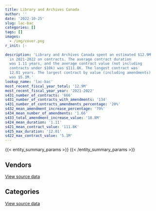 ```yaml
---
title: Library and Archives Canada
author: ''
date: '2022-10-25'
slug: lac-bac
categories: []
tags: []
images:
  - /img/cover.png
r_init: |-
  
description: 'Library and Archives Canada spent an estimated $12.9M
  in 2021-2022 on contracts. The average contract duration
  was 1.11 years, and the average contract value (not including
  contracts under $10k) was $111.8K. The longest contract was
  12.01 years. The largest contract by value (including amendments)
  was $5.1M.'
lookup_name: 'lac-bac'
most_recent_fiscal_year_total: '12.9M'
most_recent_fiscal_year_year: '2021-2022'
s431_number_of_contracts: '666'
s431_number_of_contracts_with_amendments: '134'
s431_number_of_contracts_amendments_percentage: '20%'
s432_mean_amendment_increase_percentage: '79%'
s434_mean_number_of_amendments: '1.66'
s433_total_amendment_increase_value: '10.8M'
s424_mean_duration: '1.11'
s421_mean_contract_value: '111.8K'
s425_max_duration: '12.01'
s422_max_contract_value: '5.1M'
---
```


<script src="/rmarkdown-libs/htmlwidgets/htmlwidgets.js"></script>
<link href="/rmarkdown-libs/datatables-css/datatables-crosstalk.css" rel="stylesheet" />
<script src="/rmarkdown-libs/datatables-binding/datatables.js"></script>
<script src="/rmarkdown-libs/jquery/jquery-3.6.0.min.js"></script>
<link href="/rmarkdown-libs/dt-core-bootstrap/css/dataTables.bootstrap.min.css" rel="stylesheet" />
<link href="/rmarkdown-libs/dt-core-bootstrap/css/dataTables.bootstrap.extra.css" rel="stylesheet" />
<script src="/rmarkdown-libs/dt-core-bootstrap/js/jquery.dataTables.min.js"></script>
<script src="/rmarkdown-libs/dt-core-bootstrap/js/dataTables.bootstrap.min.js"></script>
<link href="/rmarkdown-libs/crosstalk/css/crosstalk.min.css" rel="stylesheet" />
<script src="/rmarkdown-libs/crosstalk/js/crosstalk.min.js"></script>
<script src="/rmarkdown-libs/htmlwidgets/htmlwidgets.js"></script>
<link href="/rmarkdown-libs/datatables-css/datatables-crosstalk.css" rel="stylesheet" />
<script src="/rmarkdown-libs/datatables-binding/datatables.js"></script>
<script src="/rmarkdown-libs/jquery/jquery-3.6.0.min.js"></script>
<link href="/rmarkdown-libs/dt-core-bootstrap/css/dataTables.bootstrap.min.css" rel="stylesheet" />
<link href="/rmarkdown-libs/dt-core-bootstrap/css/dataTables.bootstrap.extra.css" rel="stylesheet" />
<script src="/rmarkdown-libs/dt-core-bootstrap/js/jquery.dataTables.min.js"></script>
<script src="/rmarkdown-libs/dt-core-bootstrap/js/dataTables.bootstrap.min.js"></script>
<link href="/rmarkdown-libs/crosstalk/css/crosstalk.min.css" rel="stylesheet" />
<script src="/rmarkdown-libs/crosstalk/js/crosstalk.min.js"></script>

{{< entity_summary_params >}}
{{< /entity_summary_params >}}

## Vendors

<div id="htmlwidget-1" style="width:100%;height:auto;" class="datatables html-widget"></div>
<script type="application/json" data-for="htmlwidget-1">{"x":{"style":"bootstrap","filter":"none","vertical":false,"data":[["<a href=\"/vendors/3m_canada_company/\">3M Canada Company<\/a>","<a href=\"/vendors/advanced_business_interiors/\">Advanced Business Interiors<\/a>","<a href=\"/vendors/advanced_chippewa_technologies/\">Advanced Chippewa Technologies<\/a>","<a href=\"/vendors/aon_reed_stenhouse/\">Aon Reed Stenhouse<\/a>","<a href=\"/vendors/applied_electonics/\">Applied Electonics<\/a>","<a href=\"/vendors/asokan_business_interiors/\">Asokan Business Interiors<\/a>","<a href=\"/vendors/avi_spl/\">Avi Spl<\/a>","<a href=\"/vendors/banctec_canada/\">BancTec Canada<\/a>","<a href=\"/vendors/bmc_software_canada/\">BMC Software Canada<\/a>","<a href=\"/vendors/calian/\">Calian<\/a>","<a href=\"/vendors/calytera_software/\">Calytera Software<\/a>","<a href=\"/vendors/canadian_corps_of_commissionaires/\">Canadian Corps of Commissionaires<\/a>","<a href=\"/vendors/carahsoft_technology/\">Carahsoft Technology<\/a>","<a href=\"/vendors/cbci_telecom/\">CBCI Telecom<\/a>","<a href=\"/vendors/cdw_canada/\">CDW Canada<\/a>","<a href=\"/vendors/cgi/\">CGI<\/a>","<a href=\"/vendors/cision_canada/\">Cision Canada<\/a>","<a href=\"/vendors/cistel_technology/\">Cistel Technology<\/a>","<a href=\"/vendors/commvault_systems/\">Commvault Systems<\/a>","<a href=\"/vendors/compugen/\">Compugen<\/a>","<a href=\"/vendors/convergint_technologies/\">Convergint Technologies<\/a>","<a href=\"/vendors/coradix_technology_consulting/\">Coradix Technology Consulting<\/a>","<a href=\"/vendors/dell_computer/\">Dell Computer<\/a>","<a href=\"/vendors/deloitte/\">Deloitte<\/a>","<a href=\"/vendors/eclipsys_solutions/\">Eclipsys Solutions<\/a>","<a href=\"/vendors/environics_research_group/\">Environics Research Group<\/a>","<a href=\"/vendors/ernst_young/\">Ernst Young<\/a>","<a href=\"/vendors/excel_human_resources/\">Excel Human Resources<\/a>","<a href=\"/vendors/exp_services/\">EXP Services<\/a>","<a href=\"/vendors/fast_track_staffing/\">Fast Track Staffing<\/a>","<a href=\"/vendors/freebalance/\">FreeBalance<\/a>","<a href=\"/vendors/gartner/\">Gartner<\/a>","<a href=\"/vendors/gc_strategies/\">GC Strategies<\/a>","<a href=\"/vendors/gilmore_printing_services/\">Gilmore Printing Services<\/a>","<a href=\"/vendors/gilmore_reproductions/\">Gilmore Reproductions<\/a>","<a href=\"/vendors/global_knowledge/\">Global Knowledge<\/a>","<a href=\"/vendors/imp_group/\">IMP Group<\/a>","<a href=\"/vendors/info_tech_research_group/\">Info Tech Research Group<\/a>","<a href=\"/vendors/it_net_consultants/\">IT NET Consultants<\/a>","<a href=\"/vendors/itex/\">ITEX<\/a>","<a href=\"/vendors/les_traductions_tessier/\">Les Traductions Tessier<\/a>","<a href=\"/vendors/mgis/\">MGIS<\/a>","<a href=\"/vendors/microsoft_canada/\">Microsoft Canada<\/a>","<a href=\"/vendors/mnp/\">MNP<\/a>","<a href=\"/vendors/modis_canada/\">Modis Canada<\/a>","<a href=\"/vendors/nations_translation_group/\">Nations Translation Group<\/a>","<a href=\"/vendors/navpoint_consulting_group/\">Navpoint Consulting Group<\/a>","<a href=\"/vendors/nimble_information_strategies/\">Nimble Information Strategies<\/a>","<a href=\"/vendors/nisha_techonologies/\">Nisha Techonologies<\/a>","<a href=\"/vendors/northern_micro/\">Northern Micro<\/a>","<a href=\"/vendors/nova_networks/\">Nova Networks<\/a>","<a href=\"/vendors/oclc_canada/\">Oclc Canada<\/a>","<a href=\"/vendors/oproma/\">Oproma<\/a>","<a href=\"/vendors/oracle_canada/\">Oracle Canada<\/a>","<a href=\"/vendors/orangutech/\">Orangutech<\/a>","<a href=\"/vendors/phoenix_strategic_perspectives/\">Phoenix Strategic Perspectives<\/a>","<a href=\"/vendors/pitney_bowes/\">Pitney Bowes<\/a>","<a href=\"/vendors/portage_personnel/\">Portage Personnel<\/a>","<a href=\"/vendors/prosci_canada/\">Prosci Canada<\/a>","<a href=\"/vendors/purespirit_solutions/\">PureSpirIT Solutions<\/a>","<a href=\"/vendors/quadbridge/\">Quadbridge<\/a>","<a href=\"/vendors/quantum_management_services/\">Quantum Management Services<\/a>","<a href=\"/vendors/ricoh/\">Ricoh<\/a>","<a href=\"/vendors/rohde_schwarz_canada/\">Rohde Schwarz Canada<\/a>","<a href=\"/vendors/sharp_electronics/\">Sharp Electronics<\/a>","<a href=\"/vendors/si_systems/\">SI Systems<\/a>","<a href=\"/vendors/simplex_grinnell/\">Simplex Grinnell<\/a>","<a href=\"/vendors/softchoice/\">Softchoice<\/a>","<a href=\"/vendors/softsim_technologies/\">Softsim Technologies<\/a>","<a href=\"/vendors/stratos/\">Stratos<\/a>","<a href=\"/vendors/tag_hr/\">Tag HR<\/a>","<a href=\"/vendors/tecsis/\">Tecsis<\/a>","<a href=\"/vendors/teksystems_canada/\">TEKsystems Canada<\/a>","<a href=\"/vendors/telecom_computer_services/\">Telecom Computer Services<\/a>","<a href=\"/vendors/teramach_technologies/\">Teramach Technologies<\/a>","<a href=\"/vendors/the_aim_group/\">The AIM Group<\/a>","<a href=\"/vendors/the_halifax_computer_consulting_group/\">The Halifax Computer Consulting Group<\/a>","<a href=\"/vendors/the_halifax_group/\">The Halifax Group<\/a>","<a href=\"/vendors/tiree/\">Tiree<\/a>","<a href=\"/vendors/trm_technologies/\">TRM Technologies<\/a>"],[null,81006.91,696288.38,11300,10921.27,null,null,16768.96,30067.25,null,null,40344.48,26250.24,46218.43,91873.45,null,460.22,null,15176.7,null,null,null,100319.37,24856.86,210290.44,59332.91,24144.75,24990,11451.58,6593.55,100441.44,177411.46,97440,17936.17,null,27676.81,6756.75,36500,487187.76,181617.67,48979.36,null,null,null,720738.66,null,50290.29,85956.54,50329.77,34331.07,null,879244.68,85840.93,126709.91,358042.02,11345.65,22566.88,null,null,275651.48,null,13070.88,7542.24,2747.97,178914.63,480517.29,null,2387,null,24255,null,null,218012.44,76260.71,583986.13,36340.75,342776.5,218905.46,189550.9,23229.15],[19771.59,null,507725.55,11330.87,10916.02,72039.17,18429.27,90256.43,20192.36,null,null,43965.93,null,11412.7,136046.78,34478.7,4047.5,null,null,5181.5,null,null,624.39,90075.34,null,null,19308.49,39571.88,13268.04,8264.52,102290.22,314274.11,null,46333.21,null,null,8190,14913.44,342528.11,null,48979.36,34492.5,null,null,722076.06,null,500000,null,263121.22,12945.04,null,881653.57,86076.11,164243.96,1906200.98,null,null,14084.44,25181.54,null,25619.87,null,2587.55,20577.78,192054.52,1162617.1,null,null,null,null,null,null,218609.74,null,1338599.45,null,552670.48,530592.05,269944.09,null],[4297.27,null,16005.8,11297.55,13431.1,null,null,90009.83,20364.64,null,null,2036258.1,null,null,112392.64,null,6451.25,13278.49,null,19771.52,null,37509.2,37675.61,89829.23,null,null,9987.15,70560,null,8241.94,103219.03,31031.87,null,10516,null,null,null,1046.56,348479.13,null,24489.68,null,22650.58,null,488151.02,null,null,null,316558.66,null,31595.13,879244.68,null,130919.13,null,null,null,null,47258.44,null,null,null,2580.48,null,187269.65,1490696.7,null,null,null,null,200000,14110.57,54353.79,null,1834194.74,null,551160.45,529142.35,269206.53,null],[24546.01,null,17177.27,897.81,10145.85,20603.52,null,90009.83,19166.49,919800,97733.75,2065656.94,null,null,162658.02,null,6451.25,703817.52,null,null,12118.24,68266.74,23076.68,89829.23,null,null,33543.96,null,null,null,115872.5,null,null,null,3361.92,null,null,null,379660.72,null,null,null,313973.96,24150,488151.02,38712.45,null,36491.41,275223.36,null,111459.06,855155.78,null,131769.62,104693.01,null,null,7118.45,29666.95,null,2109.46,null,2580.48,null,182610.35,649014.68,12797.76,null,67701.02,null,20930.49,24693.5,null,null,1834712.36,null,551160.45,529142.35,null,null]],"container":"<table class=\"table table-striped table-hover row-border order-column display\">\n  <thead>\n    <tr>\n      <th>Vendor<\/th>\n      <th>2018-2019<\/th>\n      <th>2019-2020<\/th>\n      <th>2020-2021<\/th>\n      <th>2021-2022<\/th>\n    <\/tr>\n  <\/thead>\n<\/table>","options":{"order":[[4,"desc"]],"pageLength":10,"autoWidth":true,"columnDefs":[{"targets":1,"render":"function(data, type, row, meta) {\n    return type !== 'display' ? data : DTWidget.formatCurrency(data, \"$\", 2, 3, \",\", \".\", true, null);\n  }"},{"targets":2,"render":"function(data, type, row, meta) {\n    return type !== 'display' ? data : DTWidget.formatCurrency(data, \"$\", 2, 3, \",\", \".\", true, null);\n  }"},{"targets":3,"render":"function(data, type, row, meta) {\n    return type !== 'display' ? data : DTWidget.formatCurrency(data, \"$\", 2, 3, \",\", \".\", true, null);\n  }"},{"targets":4,"render":"function(data, type, row, meta) {\n    return type !== 'display' ? data : DTWidget.formatCurrency(data, \"$\", 2, 3, \",\", \".\", true, null);\n  }"},{"width":"16%","targets":[1,2,3,4]},{"className":"dt-right","targets":[1,2,3,4]}],"orderClasses":false}},"evals":["options.columnDefs.0.render","options.columnDefs.1.render","options.columnDefs.2.render","options.columnDefs.3.render"],"jsHooks":[]}</script>
<p class="text-right">
<a href="https://github.com/GoC-Spending/contracts-data/tree/main/data/out/departments/lac-bac/summary_by_fiscal_year_by_vendor.csv" class="source-data-link btn btn-link">View source data</a>
</p>

## Categories

<div id="htmlwidget-2" style="width:100%;height:auto;" class="datatables html-widget"></div>
<script type="application/json" data-for="htmlwidget-2">{"x":{"style":"bootstrap","filter":"none","vertical":false,"data":[["<a href=\"/categories/facilities_and_construction/\">Facilities and construction<\/a>","<a href=\"/categories/office_management/\">Office management<\/a>","<a href=\"/categories/professional_services/\">Professional services<\/a>","<a href=\"/categories/information_technology/\">Information technology<\/a>","<a href=\"/categories/industrial_products_and_services/\">Industrial products and services<\/a>","<a href=\"/categories/security_and_protection/\">Security and protection<\/a>","<a href=\"/categories/human_capital/\">Human capital<\/a>"],[39813.72,368426.82,1720026.39,8315156.99,179409.89,41270.71,267581.29],[24507.39,381200.05,1776714.98,10247402.32,686723.35,43965.93,224225.89],[21628.85,200366.13,2677578.29,6735168.56,719614.68,2036258.1,147690.84],[11641.7,265266.71,1473593.81,8614747.43,439749.43,2065656.94,77410.62]],"container":"<table class=\"table table-striped table-hover row-border order-column display\">\n  <thead>\n    <tr>\n      <th>Category<\/th>\n      <th>2018-2019<\/th>\n      <th>2019-2020<\/th>\n      <th>2020-2021<\/th>\n      <th>2021-2022<\/th>\n    <\/tr>\n  <\/thead>\n<\/table>","options":{"order":[[4,"desc"]],"dom":"t","pageLength":30,"autoWidth":true,"columnDefs":[{"targets":1,"render":"function(data, type, row, meta) {\n    return type !== 'display' ? data : DTWidget.formatCurrency(data, \"$\", 2, 3, \",\", \".\", true, null);\n  }"},{"targets":2,"render":"function(data, type, row, meta) {\n    return type !== 'display' ? data : DTWidget.formatCurrency(data, \"$\", 2, 3, \",\", \".\", true, null);\n  }"},{"targets":3,"render":"function(data, type, row, meta) {\n    return type !== 'display' ? data : DTWidget.formatCurrency(data, \"$\", 2, 3, \",\", \".\", true, null);\n  }"},{"targets":4,"render":"function(data, type, row, meta) {\n    return type !== 'display' ? data : DTWidget.formatCurrency(data, \"$\", 2, 3, \",\", \".\", true, null);\n  }"},{"width":"16%","targets":[1,2,3,4]},{"className":"dt-right","targets":[1,2,3,4]}],"orderClasses":false,"lengthMenu":[10,25,30,50,100]}},"evals":["options.columnDefs.0.render","options.columnDefs.1.render","options.columnDefs.2.render","options.columnDefs.3.render"],"jsHooks":[]}</script>
<p class="text-right">
<a href="https://github.com/GoC-Spending/contracts-data/tree/main/data/out/departments/lac-bac/summary_by_fiscal_year_by_category.csv" class="source-data-link btn btn-link">View source data</a>
</p>
